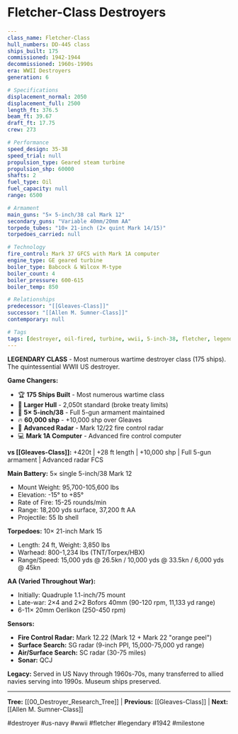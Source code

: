 # Fletcher-Class Destroyers

```yaml
---
class_name: Fletcher-Class
hull_numbers: DD-445 class
ships_built: 175
commissioned: 1942-1944
decommissioned: 1960s-1990s
era: WWII Destroyers
generation: 6

# Specifications
displacement_normal: 2050
displacement_full: 2500
length_ft: 376.5
beam_ft: 39.67
draft_ft: 17.75
crew: 273

# Performance
speed_design: 35-38
speed_trial: null
propulsion_type: Geared steam turbine
propulsion_shp: 60000
shafts: 2
fuel_type: Oil
fuel_capacity: null
range: 6500

# Armament
main_guns: "5× 5-inch/38 cal Mark 12"
secondary_guns: "Variable 40mm/20mm AA"
torpedo_tubes: "10× 21-inch (2× quint Mark 14/15)"
torpedoes_carried: null

# Technology
fire_control: Mark 37 GFCS with Mark 1A computer
engine_type: GE geared turbine
boiler_type: Babcock & Wilcox M-type
boiler_count: 4
boiler_pressure: 600-615
boiler_temp: 850

# Relationships
predecessor: "[[Gleaves-Class]]"
successor: "[[Allen M. Sumner-Class]]"
contemporary: null

# Tags
tags: [destroyer, oil-fired, turbine, wwii, 5-inch-38, fletcher, legendary]
---
```

**LEGENDARY CLASS** - Most numerous wartime destroyer class (175 ships). The quintessential WWII US destroyer.

**Game Changers:**
- 🏆 **175 Ships Built** - Most numerous wartime class
- 📏 **Larger Hull** - 2,050t standard (broke treaty limits)
- 🎯 **5× 5-inch/38** - Full 5-gun armament maintained
- 🔥 **60,000 shp** - +10,000 shp over Gleaves
- 📡 **Advanced Radar** - Mark 12/22 fire control radar
- 💻 **Mark 1A Computer** - Advanced fire control computer

**vs [[Gleaves-Class]]:** +420t | +28 ft length | +10,000 shp | Full 5-gun armament | Advanced radar FCS

**Main Battery:** 5× single 5-inch/38 Mark 12
- Mount Weight: 95,700-105,600 lbs
- Elevation: -15° to +85°
- Rate of Fire: 15-25 rounds/min
- Range: 18,200 yds surface, 37,200 ft AA
- Projectile: 55 lb shell

**Torpedoes:** 10× 21-inch Mark 15
- Length: 24 ft, Weight: 3,850 lbs
- Warhead: 800-1,234 lbs (TNT/Torpex/HBX)
- Range/Speed: 15,000 yds @ 26.5kn / 10,000 yds @ 33.5kn / 6,000 yds @ 45kn

**AA (Varied Throughout War):**
- Initially: Quadruple 1.1-inch/75 mount
- Late-war: 2×4 and 2×2 Bofors 40mm (90-120 rpm, 11,133 yd range)
- 6-11× 20mm Oerlikon (250-450 rpm)

**Sensors:**
- **Fire Control Radar:** Mark 12.22 (Mark 12 + Mark 22 "orange peel")
- **Surface Search:** SG radar (9-inch PPI, 15,000-75,000 yd range)
- **Air/Surface Search:** SC radar (30-75 miles)
- **Sonar:** QCJ

**Legacy:** Served in US Navy through 1960s-70s, many transferred to allied navies serving into 1990s. Museum ships preserved.

---
**Tree:** [[00_Destroyer_Research_Tree]] | **Previous:** [[Gleaves-Class]] | **Next:** [[Allen M. Sumner-Class]]

#destroyer #us-navy #wwii #fletcher #legendary #1942 #milestone
